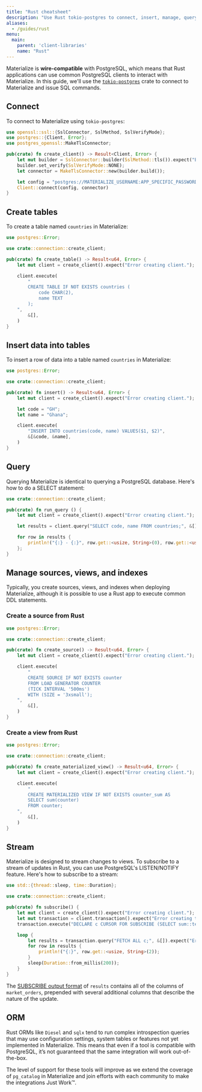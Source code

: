 ```yaml
---
title: "Rust cheatsheet"
description: "Use Rust tokio-postgres to connect, insert, manage, query and stream from Materialize."
aliases:
  - /guides/rust
menu:
  main:
    parent: 'client-libraries'
    name: "Rust"
---
```


Materialize is **wire-compatible** with PostgreSQL, which means that Rust applications can use common PostgreSQL clients to interact with Materialize. In this guide, we'll use the [`tokio-postgres`](https://docs.rs/tokio-postgres/0.7.2/tokio_postgres/) crate to connect to Materialize and issue SQL commands.

## Connect

To connect to Materialize using `tokio-postgres`:

```rust
use openssl::ssl::{SslConnector, SslMethod, SslVerifyMode};
use postgres::{Client, Error};
use postgres_openssl::MakeTlsConnector;

pub(crate) fn create_client() -> Result<Client, Error> {
    let mut builder = SslConnector::builder(SslMethod::tls()).expect("Error creating builder.");
    builder.set_verify(SslVerifyMode::NONE);
    let connector = MakeTlsConnector::new(builder.build());

    let config = "postgres://MATERIALIZE_USERNAME:APP_SPECIFIC_PASSWORD@MATERIALIZE_HOST:6875/materialize?sslmode=require";
    Client::connect(config, connector)
}
```

## Create tables

To create a table named `countries` in Materialize:

```rust
use postgres::Error;

use crate::connection::create_client;

pub(crate) fn create_table() -> Result<u64, Error> {
    let mut client = create_client().expect("Error creating client.");

    client.execute(
        "
        CREATE TABLE IF NOT EXISTS countries (
            code CHAR(2),
            name TEXT
        );
    ",
        &[],
    )
}
```

## Insert data into tables

To insert a row of data into a table named `countries` in Materialize:

```rust
use postgres::Error;

use crate::connection::create_client;

pub(crate) fn insert() -> Result<u64, Error> {
    let mut client = create_client().expect("Error creating client.");

    let code = "GH";
    let name = "Ghana";

    client.execute(
        "INSERT INTO countries(code, name) VALUES($1, $2)",
        &[&code, &name],
    )
}
```

## Query

Querying Materialize is identical to querying a PostgreSQL database. Here's how to do a SELECT statement:

```rust
use crate::connection::create_client;

pub(crate) fn run_query () {
    let mut client = create_client().expect("Error creating client.");

    let results = client.query("SELECT code, name FROM countries;", &[]).expect("Error running query.");

    for row in results {
        println!("{:} - {:}", row.get::<usize, String>(0), row.get::<usize, String>(1));
    };
}
```

## Manage sources, views, and indexes

Typically, you create sources, views, and indexes when deploying Materialize, although it is possible to use a Rust app to execute common DDL statements.

### Create a source from Rust

```rust
use postgres::Error;

use crate::connection::create_client;

pub(crate) fn create_source() -> Result<u64, Error> {
    let mut client = create_client().expect("Error creating client.");

    client.execute(
        "
        CREATE SOURCE IF NOT EXISTS counter
        FROM LOAD GENERATOR COUNTER
        (TICK INTERVAL '500ms')
        WITH (SIZE = '3xsmall');
    ",
        &[],
    )
}
```

### Create a view from Rust

```rust
use postgres::Error;

use crate::connection::create_client;

pub(crate) fn create_materialized_view() -> Result<u64, Error> {
    let mut client = create_client().expect("Error creating client.");

    client.execute(
        "
        CREATE MATERIALIZED VIEW IF NOT EXISTS counter_sum AS
        SELECT sum(counter)
        FROM counter;
    ",
        &[],
    )
}
```

## Stream

Materialize is designed to stream changes to views. To subscribe to a stream of updates in Rust, you can use PostgreSQL's LISTEN/NOTIFY feature. Here's how to subscribe to a stream:

```rust
use std::{thread::sleep, time::Duration};

use crate::connection::create_client;

pub(crate) fn subscribe() {
    let mut client = create_client().expect("Error creating client.");
    let mut transaction = client.transaction().expect("Error creating transaction.");
    transaction.execute("DECLARE c CURSOR FOR SUBSCRIBE (SELECT sum::text FROM counter_sum) WITH (SNAPSHOT = false);", &[]).expect("Error creating cursor.");

    loop {
        let results = transaction.query("FETCH ALL c;", &[]).expect("Error running fetch.");
        for row in results {
            println!("{:}", row.get::<usize, String>(2));
        }
        sleep(Duration::from_millis(200));
    }
}
```

The [SUBSCRIBE output format](/sql/subscribe/#output) of `results` contains all of the columns of `market_orders`, prepended with several additional columns that describe the nature of the update.

## ORM

Rust ORMs like `Diesel` and `sqlx` tend to run complex introspection queries that may use configuration settings, system tables or features not yet implemented in Materialize. This means that even if a tool is compatible with PostgreSQL, it’s not guaranteed that the same integration will work out-of-the-box.

The level of support for these tools will improve as we extend the coverage of `pg_catalog` in Materialize and join efforts with each community to make the integrations Just Work™️.
